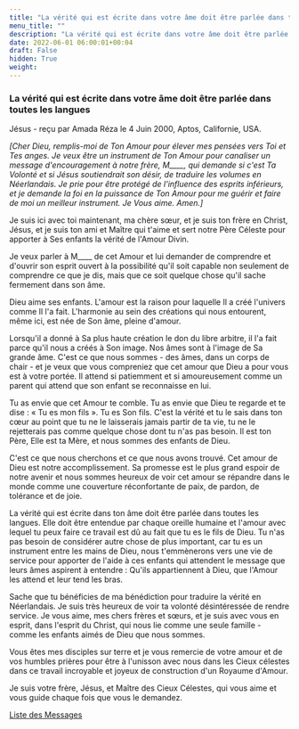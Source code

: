```yaml
---
title: "La vérité qui est écrite dans votre âme doit être parlée dans toutes les langues"
menu_title: ""
description: "La vérité qui est écrite dans votre âme doit être parlée dans toutes les langues"
date: 2022-06-01 06:00:01+00:04
draft: False
hidden: True
weight:
---
```

### La vérité qui est écrite dans votre âme doit être parlée dans toutes les langues

Jésus - reçu par Amada Réza le 4 Juin 2000, Aptos, Californie, USA.

*[Cher Dieu, remplis-moi de Ton Amour pour élever mes pensées vers Toi et Tes anges. Je veux être un instrument de Ton Amour pour canaliser un message d'encouragement à notre frère, M____, qui demande si c'est Ta Volonté et si Jésus soutiendrait son désir, de traduire les volumes en Néerlandais. Je prie pour être protégé de l'influence des esprits inférieurs, et je demande la foi en la puissance de Ton Amour pour me guérir et faire de moi un meilleur instrument. Je Vous aime. Amen.]*

Je suis ici avec toi maintenant, ma chère sœur, et je suis ton frère en Christ, Jésus, et je suis ton ami et Maître qui t'aime et sert notre Père Céleste pour apporter à Ses enfants la vérité de l'Amour Divin.

Je veux parler à M____ de cet Amour et lui demander de comprendre et d'ouvrir son esprit ouvert à la possibilité qu'il soit capable non seulement de comprendre ce que je dis, mais que ce soit quelque chose qu'il sache fermement dans son âme.

Dieu aime ses enfants. L'amour est la raison pour laquelle Il a créé l'univers comme Il l'a fait. L'harmonie au sein des créations qui nous entourent, même ici, est née de Son âme, pleine d'amour.

Lorsqu'il a donné à Sa plus haute création le don du libre arbitre, il l'a fait parce qu'il nous a créés à Son image. Nos âmes sont à l'image de Sa grande âme. C'est ce que nous sommes - des âmes, dans un corps de chair - et je veux que vous compreniez que cet amour que Dieu a pour vous est à votre portée. Il attend si patiemment et si amoureusement comme un parent qui attend que son enfant se reconnaisse en lui.

Tu as envie que cet Amour te comble. Tu as envie que Dieu te regarde et te dise : « Tu es mon fils ». Tu es Son fils. C'est la vérité et tu le sais dans ton cœur au point que tu ne le laisserais jamais partir de ta vie, tu ne le rejetterais pas comme quelque chose dont tu n'as pas besoin. Il est ton Père, Elle est ta Mère, et nous sommes des enfants de Dieu.

C'est ce que nous cherchons et ce que nous avons trouvé. Cet amour de Dieu est notre accomplissement. Sa promesse est le plus grand espoir de notre avenir et nous sommes heureux de voir cet amour se répandre dans le monde comme une couverture réconfortante de paix, de pardon, de tolérance et de joie.

La vérité qui est écrite dans ton âme doit être parlée dans toutes les langues. Elle doit être entendue par chaque oreille humaine et l'amour avec lequel tu peux faire ce travail est dû au fait que tu es le fils de Dieu. Tu n'as pas besoin de considérer autre chose de plus important, car tu es un instrument entre les mains de Dieu, nous t'emmènerons vers une vie de service pour apporter de l'aide à ces enfants qui attendent le message que leurs âmes aspirent à entendre : Qu'ils appartiennent à Dieu, que l'Amour les attend et leur tend les bras.

Sache que tu bénéficies de ma bénédiction pour traduire la vérité en Néerlandais. Je suis très heureux de voir ta volonté désintéressée de rendre service. Je vous aime, mes chers frères et sœurs, et je suis avec vous en esprit, dans l'esprit du Christ, qui nous lie comme une seule famille - comme les enfants aimés de Dieu que nous sommes.

Vous êtes mes disciples sur terre et je vous remercie de votre amour et de vos humbles prières pour être à l'unisson avec nous dans les Cieux célestes dans ce travail incroyable et joyeux de construction d'un Royaume d'Amour.

Je suis votre frère, Jésus, et Maître des Cieux Célestes, qui vous aime et vous guide chaque fois que vous le demandez.

[Liste des Messages](/fr-contemporary-messages/fr-contemporary-messages-by-date-order/fr-contemporary-messages-2000)

